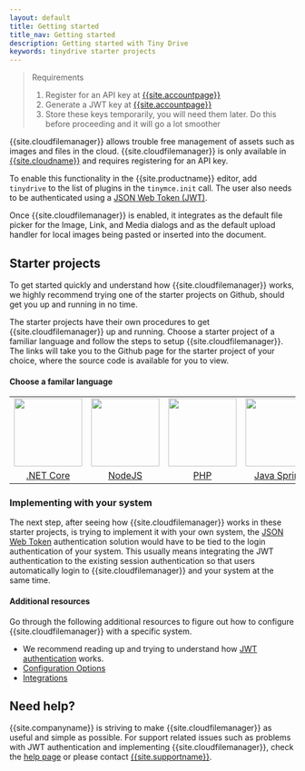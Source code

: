 ```yaml
---
layout: default
title: Getting started
title_nav: Getting started
description: Getting started with Tiny Drive
keywords: tinydrive starter projects
---
```


> Requirements
> 1. Register for an API key at [{{site.accountpage}}](https://www.tiny.cloud/signup/)
> 2. Generate a JWT key at [{{site.accountpage}}](https://www.tiny.cloud/signup/)
> 3. Store these keys temporarily, you will need them later.
> Do this before proceeding and it will go a lot smoother

{{site.cloudfilemanager}} allows trouble free management of assets such as images and files in the cloud. {{site.cloudfilemanager}} is only available in [{{site.cloudname}}](https://www.tiny.cloud/signup/) and requires registering for an API key.

To enable this functionality in the {{site.productname}} editor, add `tinydrive` to the list of plugins in the `tinymce.init` call. The user also needs to be authenticated using a [JSON Web Token (JWT)]({{site.baseurl}}/tinydrive/jwt-authentication/).

Once {{site.cloudfilemanager}} is enabled, it integrates as the default file picker for the Image, Link, and Media dialogs and as the default upload handler for local images being pasted or inserted into the document.


## Starter projects

To get started quickly and understand how {{site.cloudfilemanager}} works, we highly recommend trying one of the starter projects on Github, should get you up and running in no time.

The starter projects have their own procedures to get {{site.cloudfilemanager}} up and running. Choose a starter project of a familiar language and follow the steps to setup {{site.cloudfilemanager}}. The links will take you to the Github page for the starter project of your choice, where the source code is available for you to view.

#### Choose a familar language

<table style="text-align: center">
    <tbody>
        <tr>
            <td><a href="https://github.com/tinymce/tinydrive-dotnet-mvc-starter"><img src="{{site.baseurl}}/images/netcore.svg" width="120"></a></td>
            <td><a href="https://github.com/tinymce/tinydrive-nodejs-starter"><img src="{{site.baseurl}}/images/nodejs.svg"  width="120"></a></td>
            <td><a href="https://github.com/tinymce/tinydrive-php-starter"><img src="{{site.baseurl}}/images/php.svg"  width="120"></a></td>
            <td><a href="https://github.com/tinymce/tinydrive-java-spring-starter"><img src="{{site.baseurl}}/images/java.png" height="120"></a></td>
        </tr>
        <tr>
            <td><a href="https://github.com/tinymce/tinydrive-dotnet-mvc-starter">.NET Core</a></td>
            <td><a href="https://github.com/tinymce/tinydrive-nodejs-starter">NodeJS</a></td>
            <td><a href="https://github.com/tinymce/tinydrive-php-starter">PHP</a></td>
            <td><a href="https://github.com/tinymce/tinydrive-java-spring-starter">Java Spring</a></td>
        </tr>
    </tbody>
</table>


### Implementing with your system

The next step, after seeing how {{site.cloudfilemanager}} works in these starter projects, is trying to implement it with your own system, the [JSON Web Token]({{site.baseurl}}/tinydrive/jwt-authentication/) authentication solution would have to be tied to the login authentication of your system. This usually means integrating the JWT authentication to the existing session authentication so that users automatically login to {{site.cloudfilemanager}} and your system at the same time.

#### Additional resources

Go through the following additional resources to figure out how to configure {{site.cloudfilemanager}} with a specific system.

- We recommend reading up and trying to understand how [JWT authentication]({{site.baseurl}}/tinydrive/jwt-authentication/) works.
- [Configuration Options]({{site.baseurl}}/tinydrive/configuration/)
- [Integrations]({{site.baseurl}}/tinydrive/integrations/)

## Need help? ##

{{site.companyname}} is striving to make {{site.cloudfilemanager}} as useful and simple as possible. For support related issues such as problems with JWT authentication and implementing {{site.cloudfilemanager}}, check the [help page]({{site.baseurl}}/tinydrive/get-help/) or please contact [{{site.supportname}}]({{site.supporturl}}).

